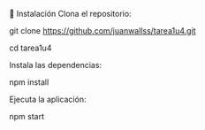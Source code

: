 
🔧 Instalación
Clona el repositorio:

git clone https://github.com/juanwallss/tarea1u4.git

cd tarea1u4

Instala las dependencias:

npm install

Ejecuta la aplicación:

npm start
